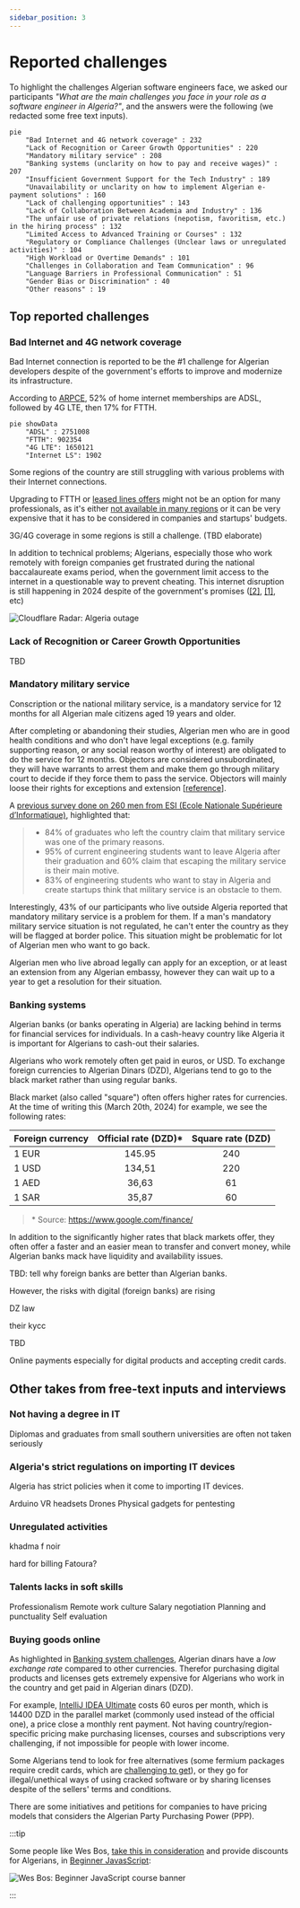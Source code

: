 ```yaml
---
sidebar_position: 3
---
```


# Reported challenges

To highlight the challenges Algerian software engineers face, we asked our participants *"What are the main challenges you face in your role as a software engineer in Algeria?"*, and the answers were the following (we redacted some free text inputs).

```mermaid
pie
    "Bad Internet and 4G network coverage" : 232
    "Lack of Recognition or Career Growth Opportunities" : 220
    "Mandatory military service" : 208
    "Banking systems (unclarity on how to pay and receive wages)" : 207
    "Insufficient Government Support for the Tech Industry" : 189
    "Unavailability or unclarity on how to implement Algerian e-payment solutions" : 160
    "Lack of challenging opportunities" : 143
    "Lack of Collaboration Between Academia and Industry" : 136
    "The unfair use of private relations (nepotism, favoritism, etc.) in the hiring process" : 132
    "Limited Access to Advanced Training or Courses" : 132
    "Regulatory or Compliance Challenges (Unclear laws or unregulated activities)" : 104
    "High Workload or Overtime Demands" : 101
    "Challenges in Collaboration and Team Communication" : 96
    "Language Barriers in Professional Communication" : 51
    "Gender Bias or Discrimination" : 40
    "Other reasons" : 19
```

## Top reported challenges

### Bad Internet and 4G network coverage

Bad Internet connection is reported to be the #1 challenge for Algerian developers despite of the government's efforts to improve and modernize its infrastructure.

According to [ARPCE](https://www.arpce.dz/fr/indic/internet), 52% of home internet memberships are ADSL, followed by 4G LTE, then 17% for FTTH.

```mermaid
pie showData
    "ADSL" : 2751008
    "FTTH": 902354
    "4G LTE": 1650121
    "Internet LS": 1902
```

Some regions of the country are still struggling with various problems with their Internet connections.

Upgrading to FTTH or [leased lines offers](https://www.algerietelecom.dz/en/entreprises/liaison-specialisees-internet-prod84) might not be an option for many professionals, as it's either [not available in many regions](https://demandeftth.at.dz/index1.php) or it can be very expensive that it has to be considered in companies and startups' budgets.

3G/4G coverage in some regions is still a challenge. (TBD elaborate)

In addition to technical problems; Algerians, especially those who work remotely with foreign companies get frustrated during the national baccalaureate exams period, when the government limit access to the internet in a questionable way to prevent cheating. This internet disruption is still happening in 2024 despite of the government's promises ([[2]](https://youtu.be/MMWHS5fe-XU?t=3368), [[1]](https://youtu.be/u_qo4gPBZgQ), etc)

![Cloudflare Radar: Algeria outage](/img/challenges/cf-radar.png)

### Lack of Recognition or Career Growth Opportunities

TBD

### Mandatory military service

Conscription or the national military service, is a mandatory service for 12 months for all Algerian male citizens aged 19 years and older.

After completing or abandoning their studies, Algerian men who are in good health conditions and who don't have legal exceptions (e.g. family supporting reason, or any social reason worthy of interest) are obligated to do the service for 12 months. Objectors are considered unsubordinated, they will have warrants to arrest them and make them go through military court to decide if they force them to pass the service. Objectors will mainly loose their rights for exceptions and extension [[reference](https://www.mdn.dz/site_principal/sommaire/service/recencement8_an.php)].

A [previous survey done on 260 men from ESI (Ecole Nationale Supérieure d’Informatique)](https://medium.com/@yasserdrif/solving-algerias-engineering-brain-drain-️-a-study-about-salaries-and-military-training-b383293683ca), highlighted that:

> - 84% of graduates who left the country claim that military service was one of the primary reasons.
> - 95% of current engineering students want to leave Algeria after their graduation and 60% claim that escaping the military service is their main motive.
> - 83% of engineering students who want to stay in Algeria and create startups think that military service is an obstacle to them.

Interestingly, 43% of our participants who live outside Algeria reported that mandatory military service is a problem for them. If a man's mandatory military service situation is not regulated, he can't enter the country as they will be flagged at border police. This situation might be problematic for lot of Algerian men who want to go back.  

Algerian men who live abroad legally can apply for an exception, or at least an extension from any Algerian embassy, however they can wait up to a year to get a resolution for their situation.

### Banking systems

Algerian banks (or banks operating in Algeria) are lacking behind in terms for financial services for individuals. In a cash-heavy country like Algeria it is important for Algerians to cash-out their salaries. 

Algerians who work remotely often get paid in euros, or USD. To exchange foreign currencies to Algerian Dinars (DZD), Algerians tend to go to the black market rather than using regular banks.

Black market (also called "square") often offers higher rates for currencies. At the time of writing this (March 20th, 2024) for example, we see the following rates:

| Foreign currency | Official rate (DZD)* | Square rate (DZD) |
| ---------------- | :------------------: | :---------------: |
| 1 EUR            |        145.95        |        240        |
| 1 USD            |        134,51        |        220        |
| 1 AED            |        36,63         |        61         |
| 1 SAR            |        35,87         |        60         |

> \* Source: https://www.google.com/finance/

In addition to the significantly higher rates that black markets offer, they often offer a faster and an easier mean to transfer and convert money, while Algerian banks mack have liquidity and availability issues.

TBD: tell why foreign banks are better than Algerian banks.



However, the risks with digital (foreign banks) are rising 

DZ law

their kycc

TBD

Online payments especially for digital products and accepting credit cards.

## Other takes from free-text inputs and interviews

### Not having a degree in IT

Diplomas and graduates from small southern universities are often not taken seriously

### Algeria's strict regulations on importing IT devices

Algeria has strict policies when it come to importing IT devices.

Arduino
VR headsets
Drones
Physical gadgets for pentesting

### Unregulated activities

khadma f noir

hard for billing
Fatoura?

### Talents lacks in soft skills 

Professionalism
Remote work culture
Salary negotiation
Planning and punctuality 
Self evaluation

### Buying goods online

As highlighted in [Banking system challenges](#banking-systems), Algerian dinars have a *low exchange rate* compared to other currencies. Therefor purchasing digital products and licenses gets extremely expensive for Algerians who work in the country and get paid in Algerian dinars (DZD).

For example, [IntelliJ IDEA Ultimate](https://www.jetbrains.com/idea/buy/?section=commercial&billing=monthly) costs 60 euros per month, which is 14400 DZD in the parallel market (commonly used instead of the official one), a price close a monthly rent payment. Not having country/region-specific pricing make purchasing licenses, courses and subscriptions very challenging, if not impossible for people with lower income.

Some Algerians tend to look for free alternatives (some fermium packages require credit cards, which are [challenging to get](#banking-systems)), or they go for illegal/unethical ways of using cracked software or by sharing licenses despite of the sellers' terms and conditions.

There are some initiatives and petitions for companies to have pricing models that considers the Algerian Party Purchasing Power (PPP).

:::tip

Some people like Wes Bos, [take this in consideration](https://wesbos.com/parity-purchasing-power) and provide discounts for Algerians, in [Beginner JavasScript](https://beginnerjavascript.com/):

![Wes Bos: Beginner JavaScript course banner](/img/challenges/wesbos-js-course.png)

:::